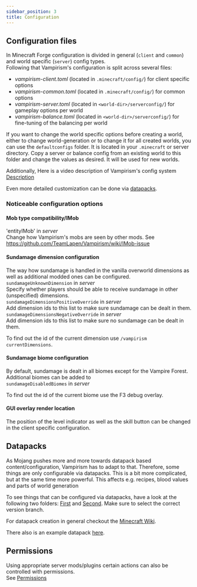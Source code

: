 ```yaml
---
sidebar_position: 3
title: Configuration
---
```


## Configuration files
In Minecraft Forge configuration is divided in general (`client` and `common`) and world specific (`server`) config types.  
Following that Vampirism's configuration is split across several files:
- *vampirism-client.toml* (located in `.minecraft/config/`) for client specific options
- *vampirism-common.toml* (located in `.minecraft/config/`) for common options
- *vampirism-server.toml* (located in `<world-dir>/serverconfig/`) for gameplay options per world
- *vampirism-balance.toml* (located in `<world-dir>/serverconfig/`) for fine-tuning of the balancing per world

If you want to change the world specific options before creating a world, either to change world-generation or to change it for all created worlds, you can use the `defaultconfigs` folder.
It is located in your `.minecraft` or server directory. Copy a server or balance config from an existing world to this folder and change the values as desired. It will be used for new worlds.

Additionally, Here is a video description of Vampirism's config system [Description](https://youtu.be/JyfdM_sv2WQ)

Even more detailed customization can be done via [datapacks](../api/datapacks.md).

### Noticeable configuration options
#### Mob type compatibility/IMob
'entityIMob' in *server*  
Change how Vampirism's mobs are seen by other mods. See https://github.com/TeamLapen/Vampirism/wiki/IMob-issue
#### Sundamage dimension configuration
The way how sundamage is handled in the vanilla overworld dimensions as well as additional modded ones can be configured.  
`sundamageUnknownDimension` in *server*  
Specify whether players should be able to receive sundamage in other (unspecified) dimensions.   
`sundamageDimensionsPositiveOverride` in *server*  
Add dimension ids to this list to make sure sundamage can be dealt in them.  
`sundamageDimensionsNegativeOverride` in *server*  
Add dimension ids to this list to make sure no sundamage can be dealt in them.  
  
To find out the id of the current dimension use `/vampirism currentDimensions`.
#### Sundamage biome configuration
By default, sundamage is dealt in all biomes except for the Vampire Forest. Additional biomes can be added to  
`sundamageDisabledBiomes` in *server*

To find out the id of the current biome use the F3 debug overlay.

#### GUI overlay render location
The position of the level indicator as well as the skill button can be changed in the client specific configuration.

## Datapacks
As Mojang pushes more and more towards datapack based content/configuration, Vampirism has to adapt to that. Therefore, some things are only configurable via datapacks. This is a bit more complicated, but at the same time more powerful. This affects e.g. recipes, blood values and parts of world generation

To see things that can be configured via datapacks, have a look at the following two folders: [First](https://github.com/TeamLapen/Vampirism/tree/1.18/src/main/resources/data/vampirism) and [Second](https://github.com/TeamLapen/Vampirism/tree/1.18/src/generated/resources/data/vampirism). Make sure to select the correct version branch.

For datapack creation in general checkout the [Minecraft Wiki](https://minecraft.fandom.com/wiki/Tutorials/Creating_a_data_pack).

There also is an example datapack [here](https://github.com/TeamLapen/VampirismDatapackExamples).


## Permissions
Using appropriate server mods/plugins certain actions can also be controlled with permissions.  
See [Permissions](https://github.com/TeamLapen/Vampirism/wiki/Permissions)